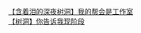 [【含着泪的深夜树洞】我的帮会是工作室](http://tieba.baidu.com/p/4209138147?see_lz=1&pn=)   
[【树洞】你告诉我现阶段](http://tieba.baidu.com/p/4207738139?see_lz=1&pn=)   
